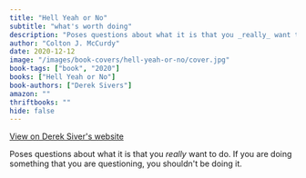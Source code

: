 ```yaml
---
title: "Hell Yeah or No"
subtitle: "what's worth doing"
description: "Poses questions about what it is that you _really_ want to do. If you are doing something that you are questioning, you shouldn't be doing it."
author: "Colton J. McCurdy"
date: 2020-12-12
image: "/images/book-covers/hell-yeah-or-no/cover.jpg"
book-tags: ["book", "2020"]
books: ["Hell Yeah or No"]
book-authors: ["Derek Sivers"]
amazon: ""
thriftbooks: ""
hide: false
---
```


<a href="https://sive.rs/n" target="_blank">
  View on Derek Siver's website
</a>

Poses questions about what it is that you _really_ want to do. If you are doing something that you are questioning, you shouldn't be doing it.
